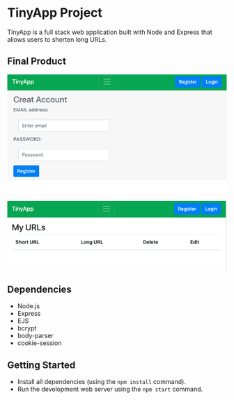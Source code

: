# TinyApp Project

TinyApp is a full stack web application built with Node and Express that allows users to shorten long URLs.

## Final Product

!["Login sample"](https://github.com/GARYCUI2/tinyapp/blob/master/docs/login.png)


!["Main menu"](https://github.com/GARYCUI2/tinyapp/blob/master/docs/main.png)

## Dependencies

- Node.js
- Express
- EJS
- bcrypt
- body-parser
- cookie-session

## Getting Started

- Install all dependencies (using the `npm install` command).
- Run the development web server using the `npm start` command.
